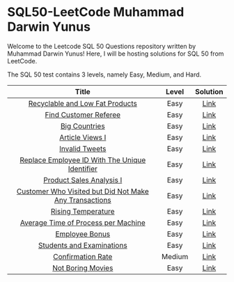 # SQL50-LeetCode Muhammad Darwin Yunus

Welcome to the Leetcode SQL 50 Questions repository written by Muhammad Darwin Yunus! Here, I will be hosting solutions for SQL 50 from LeetCode. 

The SQL 50 test contains 3 levels, namely Easy, Medium, and Hard.

| Title | Level | Solution |
|:-----:|:----------:|:--------:|
|[Recyclable and Low Fat Products](https://leetcode.com/problems/recyclable-and-low-fat-products/description/?envType=study-plan-v2&envId=top-sql-50)|Easy|[Link](https://github.com/Muhammad-Darwin-Yunus/SQL50-LeetCode/blob/main/Code%20SQL/Recyclable%20and%20Low%20Fat%20Products)
|[Find Customer Referee](https://leetcode.com/problems/find-customer-referee/description/?envType=study-plan-v2&envId=top-sql-50)|Easy|[Link](https://github.com/Muhammad-Darwin-Yunus/SQL50-LeetCode/blob/main/Code%20SQL/Find%20Customer%20Referee)
|[Big Countries](https://leetcode.com/problems/big-countries/description/?envType=study-plan-v2&envId=top-sql-50)|Easy|[Link](https://github.com/Muhammad-Darwin-Yunus/SQL50-LeetCode/blob/main/Code%20SQL/Big%20Countries)
|[Article Views I](https://leetcode.com/problems/article-views-i/description/?envType=study-plan-v2&envId=top-sql-50)|Easy|[Link](https://github.com/Muhammad-Darwin-Yunus/SQL50-LeetCode/blob/main/Code%20SQL/Article%20Views%20I)
|[Invalid Tweets](https://leetcode.com/problems/invalid-tweets/description/?envType=study-plan-v2&envId=top-sql-50)|Easy|[Link](https://github.com/Muhammad-Darwin-Yunus/SQL50-LeetCode/blob/main/Code%20SQL/Invalid%20Tweets)
|[Replace Employee ID With The Unique Identifier](https://leetcode.com/problems/replace-employee-id-with-the-unique-identifier/description/?envType=study-plan-v2&envId=top-sql-50)|Easy|[Link](https://github.com/Muhammad-Darwin-Yunus/SQL50-LeetCode/blob/main/Code%20SQL/Replace%20Employee%20ID%20With%20The%20Unique%20Identifier)
|[Product Sales Analysis I](https://leetcode.com/problems/product-sales-analysis-i/description/?envType=study-plan-v2&envId=top-sql-50)|Easy|[Link](https://github.com/Muhammad-Darwin-Yunus/SQL50-LeetCode/blob/main/Code%20SQL/Product%20Sales%20Analysis%20I)
|[Customer Who Visited but Did Not Make Any Transactions](https://leetcode.com/problems/customer-who-visited-but-did-not-make-any-transactions/description/?envType=study-plan-v2&envId=top-sql-50)|Easy|[Link](https://github.com/Muhammad-Darwin-Yunus/SQL50-LeetCode/blob/main/Code%20SQL/Customer%20Who%20Visited%20but%20Did%20Not%20Make%20Any%20Transactions)
|[Rising Temperature](https://leetcode.com/problems/rising-temperature/description/?envType=study-plan-v2&envId=top-sql-50)|Easy|[Link](https://github.com/Muhammad-Darwin-Yunus/SQL50-LeetCode/blob/main/Code%20SQL/Rising%20Temperature)
|[Average Time of Process per Machine](https://leetcode.com/problems/average-time-of-process-per-machine/description/?envType=study-plan-v2&envId=top-sql-50)|Easy|[Link](https://github.com/Muhammad-Darwin-Yunus/SQL50-LeetCode/blob/main/Code%20SQL/Average%20Time%20of%20Process%20per%20Machine)
|[Employee Bonus](https://leetcode.com/problems/employee-bonus/description/?envType=study-plan-v2&envId=top-sql-50)|Easy|[Link](https://github.com/Muhammad-Darwin-Yunus/SQL50-LeetCode/blob/main/Code%20SQL/Employee%20Bonus)
|[Students and Examinations](https://leetcode.com/problems/students-and-examinations/description/?envType=study-plan-v2&envId=top-sql-50)|Easy|[Link](https://github.com/Muhammad-Darwin-Yunus/SQL50-LeetCode/blob/main/Code%20SQL/Students%20and%20Examinations)
|[Confirmation Rate](https://leetcode.com/problems/confirmation-rate/description/?envType=study-plan-v2&envId=top-sql-50)|Medium|[Link](https://github.com/Muhammad-Darwin-Yunus/SQL50-LeetCode/blob/main/Code%20SQL/Confirmation%20Rate)
|[Not Boring Movies](https://leetcode.com/problems/not-boring-movies/description/?envType=study-plan-v2&envId=top-sql-50)|Easy|[Link](https://github.com/Muhammad-Darwin-Yunus/SQL50-LeetCode/blob/main/Code%20SQL/Not%20Boring%20Movies)
